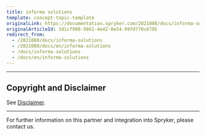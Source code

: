 ```yaml
---
title: informa solutions
template: concept-topic-template
originalLink: https://documentation.spryker.com/2021080/docs/informa-solutions
originalArticleId: 3d1cf908-5661-4e42-8e54-99fd770c6795
redirect_from:
  - /2021080/docs/informa-solutions
  - /2021080/docs/en/informa-solutions
  - /docs/informa-solutions
  - /docs/en/informa-solutions
---
```


---

## Copyright and Disclaimer

See [Disclaimer](https://github.com/spryker/spryker-documentation).

---
For further information on this partner and integration into Spryker, please contact us.

<div class="hubspot-form js-hubspot-form" data-portal-id="2770802" data-form-id="163e11fb-e833-4638-86ae-a2ca4b929a41" id="hubspot-1"></div>
